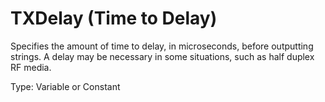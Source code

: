 # TXDelay (Time to Delay)

Specifies the amount of time to delay, in microseconds, before outputting strings. A delay may be necessary in some situations, such as half duplex RF media.

Type: Variable or Constant
